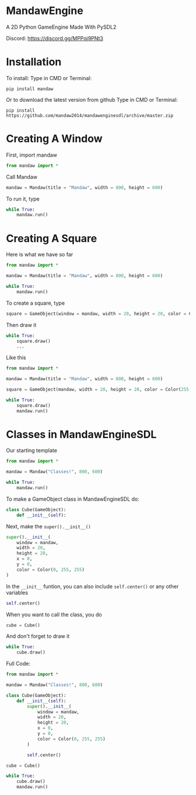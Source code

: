 # MandawEngine
A 2D Python GameEngine Made With PySDL2

Discord: https://discord.gg/MPPqj9PNt3

# Installation
To install:
Type in CMD or Terminal:
```
pip install mandaw
```
Or to download the latest version from github
Type in CMD or Terminal:
```
pip install https://github.com/mandaw2014/mandawenginesdl/archive/master.zip
```

# Creating A Window
First, import mandaw
```py
from mandaw import *
```
Call Mandaw
```py
mandaw = Mandaw(title = "Mandaw", width = 800, height = 600)
```
To run it, type
```py
while True:
    mandaw.run()
```

# Creating A Square
Here is what we have so far
```py
from mandaw import *

mandaw = Mandaw(title = "Mandaw", width = 800, height = 600)

while True:
    mandaw.run()
```
To create a square, type
```py
square = GameObject(window = mandaw, width = 20, height = 20, color = Color(255, 0, 0))
```
Then draw it
```py
while True:
    square.draw()
    ...
```
Like this
```py
from mandaw import *

mandaw = Mandaw(title = "Mandaw", width = 800, height = 600)

square = GameObject(mandaw, width = 20, height = 20, color = Color(255, 0, 0))

while True:
    square.draw()
    mandaw.run()
```

# Classes in MandawEngineSDL
Our starting template
```py
from mandaw import *

mandaw = Mandaw("Classes!", 800, 600)

while True:
    mandaw.run()
```
To make a GameObject class in MandawEngineSDL do:
```py
class Cube(GameObject):
    def __init__(self):
```
Next, make the `super().__init__()`
```py
super().__init__(
    window = mandaw,
    width = 20,
    height = 20,
    x = 0,
    y = 0,
    color = Color(0, 255, 255)
)
```
In the `__init__` funtion, you can also include `self.center()` or any other variables
```py
self.center()
```
When you want to call the class, you do
```py
cube = Cube()
```
And don't forget to draw it
```py
while True:
    cube.draw()
```
Full Code:
```py
from mandaw import *

mandaw = Mandaw("Classes!", 800, 600)

class Cube(GameObject):
    def __init__(self):
        super().__init__(
            window = mandaw,
            width = 20,
            height = 20,
            x = 0,
            y = 0,
            color = Color(0, 255, 255)
        )

        self.center()

cube = Cube()

while True:
    cube.draw()
    mandaw.run()
```
